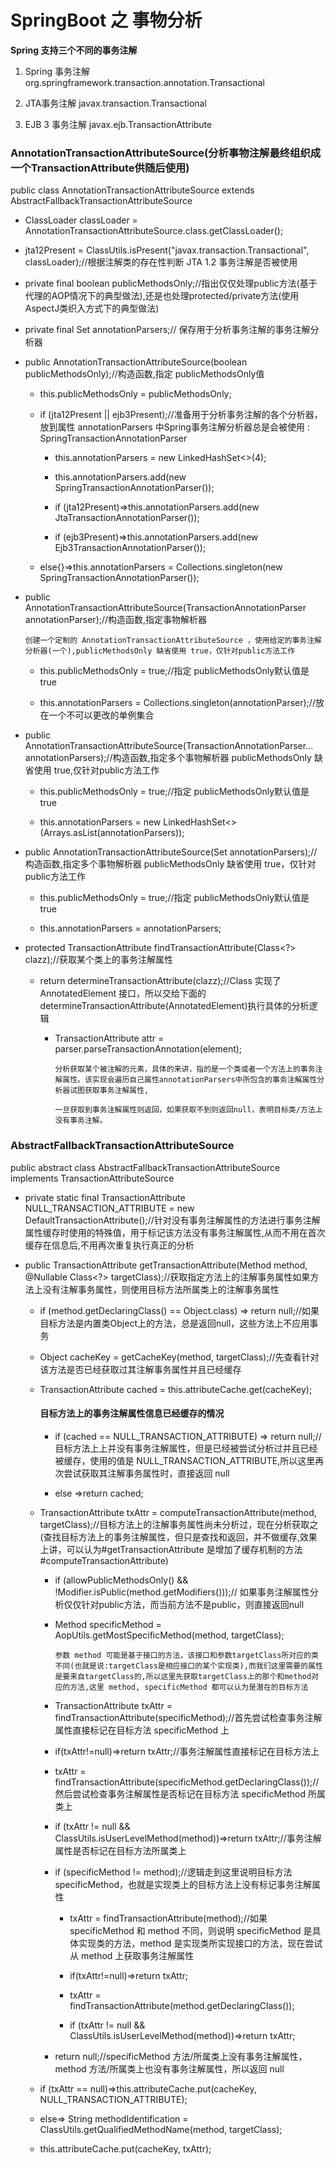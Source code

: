 # SpringBoot 之 事物分析

**Spring 支持三个不同的事务注解**

1. Spring 事务注解 org.springframework.transaction.annotation.Transactional

2. JTA事务注解 javax.transaction.Transactional

3. EJB 3 事务注解 javax.ejb.TransactionAttribute

### AnnotationTransactionAttributeSource(分析事物注解最终组织成一个TransactionAttribute供随后使用)

public class AnnotationTransactionAttributeSource extends AbstractFallbackTransactionAttributeSource

- ClassLoader classLoader = AnnotationTransactionAttributeSource.class.getClassLoader();

- jta12Present = ClassUtils.isPresent("javax.transaction.Transactional", classLoader);//根据注解类的存在性判断 JTA 1.2 事务注解是否被使用

- private final boolean publicMethodsOnly;//指出仅仅处理public方法(基于代理的AOP情况下的典型做法),还是也处理protected/private方法(使用AspectJ类织入方式下的典型做法)

- private final Set<TransactionAnnotationParser> annotationParsers;// 保存用于分析事务注解的事务注解分析器

- public AnnotationTransactionAttributeSource(boolean publicMethodsOnly);//构造函数,指定 publicMethodsOnly值

  - this.publicMethodsOnly = publicMethodsOnly;
  
  - if (jta12Present || ejb3Present);//准备用于分析事务注解的各个分析器，放到属性 annotationParsers 中Spring事务注解分析器总是会被使用 : SpringTransactionAnnotationParser
  
    - this.annotationParsers = new LinkedHashSet<>(4);
  
    - this.annotationParsers.add(new SpringTransactionAnnotationParser());
  
    - if (jta12Present)=>this.annotationParsers.add(new JtaTransactionAnnotationParser());
  
    - if (ejb3Present)=>this.annotationParsers.add(new Ejb3TransactionAnnotationParser());

  - else{}=>this.annotationParsers = Collections.singleton(new SpringTransactionAnnotationParser());
  
- public AnnotationTransactionAttributeSource(TransactionAnnotationParser annotationParser);//构造函数,指定事物解析器
   
   ```
   创建一个定制的 AnnotationTransactionAttributeSource ，使用给定的事务注解分析器(一个),publicMethodsOnly 缺省使用 true，仅针对public方法工作
   
   ```
 
  - this.publicMethodsOnly = true;//指定 publicMethodsOnly默认值是true
   
  - this.annotationParsers = Collections.singleton(annotationParser);//放在一个不可以更改的单例集合
   
- public AnnotationTransactionAttributeSource(TransactionAnnotationParser... annotationParsers);//构造函数,指定多个事物解析器 publicMethodsOnly 缺省使用 true,仅针对public方法工作
 
   - this.publicMethodsOnly = true;//指定 publicMethodsOnly默认值是true
   
   - this.annotationParsers = new LinkedHashSet<>(Arrays.asList(annotationParsers));

- public AnnotationTransactionAttributeSource(Set<TransactionAnnotationParser> annotationParsers);//构造函数,指定多个事物解析器 publicMethodsOnly 缺省使用 true，仅针对public方法工作
   
   - this.publicMethodsOnly = true;//指定 publicMethodsOnly默认值是true
   
   - this.annotationParsers = annotationParsers;
   
- protected TransactionAttribute findTransactionAttribute(Class<?> clazz);//获取某个类上的事务注解属性
  
  - return determineTransactionAttribute(clazz);//Class 实现了 AnnotatedElement 接口，所以交给下面的 determineTransactionAttribute(AnnotatedElement)执行具体的分析逻辑
  
    - TransactionAttribute attr = parser.parseTransactionAnnotation(element);
    
      ```
      分析获取某个被注解的元素，具体的来讲，指的是一个类或者一个方法上的事务注解属性。该实现会遍历自己属性annotationParsers中所包含的事务注解属性分析器试图获取事务注解属性,
      
      一旦获取到事务注解属性则返回，如果获取不到则返回null，表明目标类/方法上没有事务注解。
      
      ```

### AbstractFallbackTransactionAttributeSource
   
public abstract class AbstractFallbackTransactionAttributeSource implements TransactionAttributeSource 

- private static final TransactionAttribute NULL_TRANSACTION_ATTRIBUTE = new DefaultTransactionAttribute();//针对没有事务注解属性的方法进行事务注解属性缓存时使用的特殊值，用于标记该方法没有事务注解属性,从而不用在首次缓存在信息后,不用再次重复执行真正的分析

- public TransactionAttribute getTransactionAttribute(Method method, @Nullable Class<?> targetClass);//获取指定方法上的注解事务属性如果方法上没有注解事务属性，则使用目标方法所属类上的注解事务属性

  - if (method.getDeclaringClass() == Object.class) => return null;//如果目标方法是内置类Object上的方法，总是返回null，这些方法上不应用事务
  
  - Object cacheKey = getCacheKey(method, targetClass);//先查看针对该方法是否已经获取过其注解事务属性并且已经缓存
  
  - TransactionAttribute cached = this.attributeCache.get(cacheKey);
  
    #### 目标方法上的事务注解属性信息已经缓存的情况
  
    - if (cached == NULL_TRANSACTION_ATTRIBUTE) => return null;//目标方法上上并没有事务注解属性，但是已经被尝试分析过并且已经被缓存，使用的值是 NULL_TRANSACTION_ATTRIBUTE,所以这里再次尝试获取其注解事务属性时，直接返回 null
  
    - else =>return cached;
    
  - TransactionAttribute txAttr = computeTransactionAttribute(method, targetClass);//目标方法上的注解事务属性尚未分析过，现在分析获取之(查找目标方法上的事务注解属性，但只是查找和返回，并不做缓存,效果上讲，可以认为#getTransactionAttribute 是增加了缓存机制的方法#computeTransactionAttribute)
  
    - if (allowPublicMethodsOnly() && !Modifier.isPublic(method.getModifiers()));// 如果事务注解属性分析仅仅针对public方法，而当前方法不是public，则直接返回null
    
    - Method specificMethod = AopUtils.getMostSpecificMethod(method, targetClass);
    
      ```
      参数 method 可能是基于接口的方法，该接口和参数targetClass所对应的类不同(也就是说:targetClass是相应接口的某个实现类),而我们这里需要的属性是要来自targetClass的,所以这里先获取targetClass上的那个和method对应的方法,这里 method, specificMethod 都可以认为是潜在的目标方法
      
      ```
    - TransactionAttribute txAttr = findTransactionAttribute(specificMethod);//首先尝试检查事务注解属性直接标记在目标方法 specificMethod 上
    
    - if(txAttr!=null)=>return txAttr;//事务注解属性直接标记在目标方法上
    
    - txAttr = findTransactionAttribute(specificMethod.getDeclaringClass());//然后尝试检查事务注解属性是否标记在目标方法 specificMethod 所属类上
    
    - if (txAttr != null && ClassUtils.isUserLevelMethod(method))=>return txAttr;//事务注解属性是否标记在目标方法所属类上
    
    - if (specificMethod != method);//逻辑走到这里说明目标方法specificMethod，也就是实现类上的目标方法上没有标记事务注解属性
    
      - txAttr = findTransactionAttribute(method);//如果 specificMethod 和 method 不同，则说明 specificMethod 是具体实现类的方法，method 是实现类所实现接口的方法，现在尝试从 method 上获取事务注解属性
      
      - if(txAttr!=null)=>return txAttr;
      
      - txAttr = findTransactionAttribute(method.getDeclaringClass());
      
      - if (txAttr != null && ClassUtils.isUserLevelMethod(method))=>return txAttr;
    
    - return null;//specificMethod 方法/所属类上没有事务注解属性，method 方法/所属类上也没有事务注解属性，所以返回 null

    
  - if (txAttr == null)=>this.attributeCache.put(cacheKey, NULL_TRANSACTION_ATTRIBUTE);
    
  - else=> String methodIdentification = ClassUtils.getQualifiedMethodName(method, targetClass);
    
  - this.attributeCache.put(cacheKey, txAttr);




















		